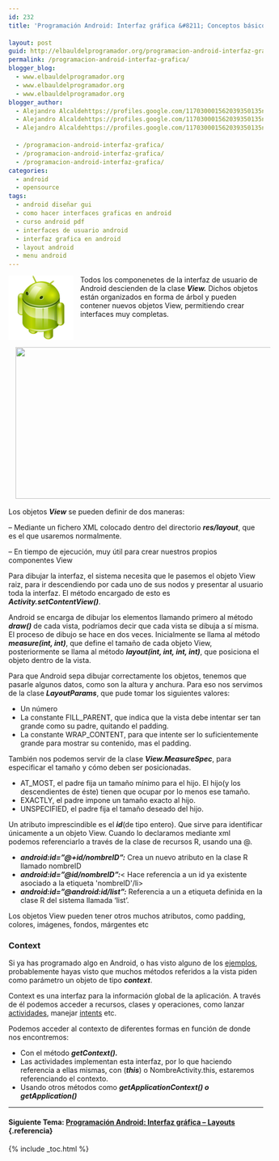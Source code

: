 ```yaml
---
id: 232
title: 'Programación Android: Interfaz gráfica &#8211; Conceptos básicos'

layout: post
guid: http://elbauldelprogramador.org/programacion-android-interfaz-grafica-conceptos-basicos/
permalink: /programacion-android-interfaz-grafica/
blogger_blog:
  - www.elbauldelprogramador.org
  - www.elbauldelprogramador.org
  - www.elbauldelprogramador.org
blogger_author:
  - Alejandro Alcaldehttps://profiles.google.com/117030001562039350135noreply@blogger.com
  - Alejandro Alcaldehttps://profiles.google.com/117030001562039350135noreply@blogger.com
  - Alejandro Alcaldehttps://profiles.google.com/117030001562039350135noreply@blogger.com

  - /programacion-android-interfaz-grafica/
  - /programacion-android-interfaz-grafica/
  - /programacion-android-interfaz-grafica/
categories:
  - android
  - opensource
tags:
  - android diseñar gui
  - como hacer interfaces graficas en android
  - curso android pdf
  - interfaces de usuario android
  - interfaz grafica en android
  - layout android
  - menu android
---
```

<img border="0" src="/images/2013/07/iconoAndroid.png" style="clear:left; float:left;margin-right:1em; margin-bottom:1em" />

Todos los componenetes de la interfaz de usuario de Android descienden de la clase ***View.*** Dichos objetos están organizados en forma de árbol y pueden contener nuevos objetos View, permitiendo crear interfaces muy completas.


<!--ad-->

<div class="separator" style="clear: both; text-align: center;">
  <a href="http://3.bp.blogspot.com/-qMw4Dx_mS0U/TgDfg6rdMCI/AAAAAAAAApU/Pl9tUQckM5g/s1600/layoutparams.png" imageanchor="1" style="margin-left:1em; margin-right:1em"><img border="0" height="300" width="514" src="http://3.bp.blogspot.com/-qMw4Dx_mS0U/TgDfg6rdMCI/AAAAAAAAApU/Pl9tUQckM5g/s1600/layoutparams.png" /></a>
</div>

Los objetos ***View*** se pueden definir de dos maneras:

&#8211; Mediante un fichero XML colocado dentro del directorio ***res/layout***, que es el que usaremos normalmente.

&#8211; En tiempo de ejecución, muy útil para crear nuestros propios componentes View

Para dibujar la interfaz, el sistema necesita que le pasemos el objeto View raiz, para ir descendiendo por cada uno de sus nodos y presentar al usuario toda la interfaz. El método encargado de esto es ***Activity.setContentView()***.

Android se encarga de dibujar los elementos llamando primero al método ***draw()*** de cada vista, podríamos decir que cada vista se dibuja a sí misma. El proceso de dibujo se hace en dos veces. Inicialmente se llama al método ***measure(int, int)***, que define el tamaño de cada objeto View, posteriormente se llama al método ***layout(int, int, int, int)***, que posiciona el objeto dentro de la vista.

Para que Android sepa dibujar correctamente los objetos, tenemos que pasarle algunos datos, como son la altura y anchura. Para eso nos servimos de la clase ***LayoutParams***, que pude tomar los siguientes valores:

  * Un número
  * La constante FILL_PARENT, que indica que la vista debe intentar ser tan grande como su padre, quitando el padding.
  * La constante WRAP_CONTENT, para que intente ser lo suficientemente grande para mostrar su contenido, mas el padding.

También nos podemos servir de la clase ***View.MeasureSpec***, para especificar el tamaño y cómo deben ser posicionadas.

  * AT_MOST, el padre fija un tamaño mínimo para el hijo. El hijo(y los descendientes de éste) tienen que ocupar por lo menos ese tamaño.
  * EXACTLY, el padre impone un tamaño exacto al hijo.
  * UNSPECIFIED, el padre fija el tamaño deseado del hijo.

Un atributo imprescindible es el ***id***(de tipo entero). Que sirve para identificar únicamente a un objeto View. Cuando lo declaramos mediante xml podemos referenciarlo a través de la clase de recursos R, usando una @.

  * ***android:id=&#8221;@+id/nombreID&#8221;:*** Crea un nuevo atributo en la clase R llamado nombreID
  * ***android:id=&#8221;@id/nombreID&#8221;:***< Hace referencia a un id ya existente asociado a la etiqueta 'nombreID'/li>
  * ***android:id=&#8221;@android:id/list&#8221;:*** Referencia a un a etiqueta definida en la clase R del sistema llamada &#8216;list&#8217;.

Los objetos View pueden tener otros muchos atributos, como padding, colores, imágenes, fondos, márgentes etc

### Context

Si ya has programado algo en Android, o has visto alguno de los [ejemplos][1], probablemente hayas visto que muchos métodos referidos a la vista piden como parámetro un objeto de tipo ***context***.

Context es una interfaz para la información global de la aplicación. A través de él podemos acceder a recursos, clases y operaciones, como lanzar [actividades][1], manejar [intents][2] etc.

Podemos acceder al contexto de diferentes formas en función de donde nos encontremos:

  * Con el método ***getContext().***
  * Las actividades implementan esta interfaz, por lo que haciendo referencia a ellas mismas, con (***this***) o NombreActivity.this, estaremos referenciando el contexto.
  * Usando otros métodos como ***getApplicationContext() o getApplication()***

* * *

#### Siguiente Tema: [Programación Android: Interfaz gráfica &#8211; Layouts][3] {.referencia}

 [1]: /programacion-android-trabajar-con/
 [2]: /fundamentos-programacion-android_16/
 [3]: /programacion-android-interfaz-grafica_23/


{% include _toc.html %}
